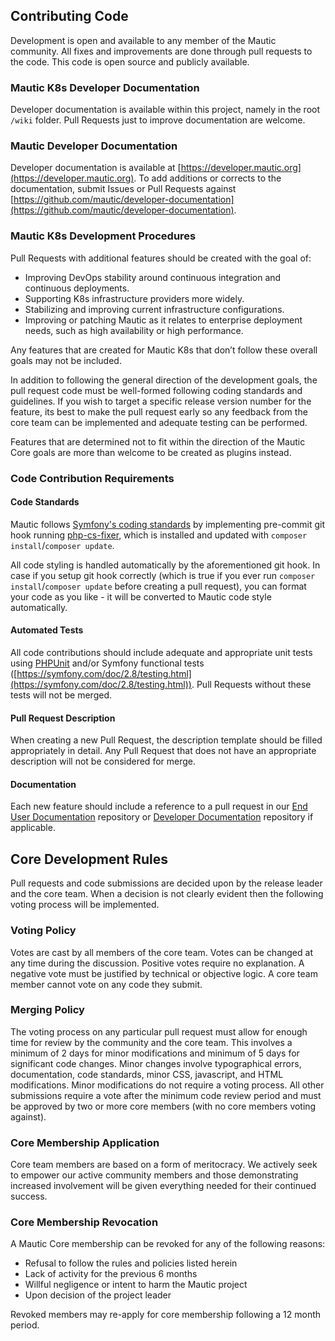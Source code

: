 ## Contributing Code

Development is open and available to any member of the Mautic community. All fixes and improvements are done through pull requests to the code. This code is open source and publicly available. 

### Mautic K8s Developer Documentation

Developer documentation is available within this project, namely in the root `/wiki` folder. Pull Requests just to improve documentation are welcome.  

### Mautic Developer Documentation

Developer documentation is available at [https://developer.mautic.org](https://developer.mautic.org).  To add additions or corrects to the documentation, submit Issues or Pull Requests against [https://github.com/mautic/developer-documentation](https://github.com/mautic/developer-documentation).

### Mautic K8s Development Procedures

Pull Requests with additional features should be created with the goal of:

- Improving DevOps stability around continuous integration and continuous deployments. 
- Supporting K8s infrastructure providers more widely.
- Stabilizing and improving current infrastructure configurations.
- Improving or patching Mautic as it relates to enterprise deployment needs, such as high availability or high performance. 

Any features that are created for Mautic K8s that don’t follow these overall goals may not be included. 

In addition to following the general direction of the development goals, the pull request code must be well-formed following coding standards and guidelines. If you wish to target a specific release version number for the feature, its best to make the pull request early so any feedback from the core team can be implemented and adequate testing can be performed. 

Features that are determined not to fit within the direction of the Mautic Core goals are more than welcome to be created as plugins instead. 

### Code Contribution Requirements

#### Code Standards

Mautic follows [Symfony's coding standards](http://symfony.com/doc/current/contributing/code/standards.html) by implementing pre-commit git hook running [php-cs-fixer](https://github.com/friendsofphp/php-cs-fixer), which is installed and updated with `composer install`/`composer update`.

All code styling is handled automatically by the aforementioned git hook. In case if you setup git hook correctly (which is true if you ever run `composer install`/`composer update` before creating a pull request), you can format your code as you like - it will be converted to Mautic code style automatically.

#### Automated Tests

All code contributions should include adequate and appropriate unit tests using [PHPUnit](https://phpunit.de/manual/5.7/en/index.html) and/or Symfony functional tests ([https://symfony.com/doc/2.8/testing.html](https://symfony.com/doc/2.8/testing.html)). Pull Requests without these tests will not be merged. 

#### Pull Request Description 

When creating a new Pull Request, the description template should be filled appropriately in detail. Any Pull Request that does not have an appropriate description will not be considered for merge. 

#### Documentation 

Each new feature should include a reference to a pull request in our [End User Documentation](https://github.com/mautic/documentation) repository or [Developer Documentation](https://github.com/mautic/developer-documentation) repository if applicable.

## Core Development Rules

Pull requests and code submissions are decided upon by the release leader and the core team.  When a decision is not clearly evident then the following voting process will be implemented.

### Voting Policy

Votes are cast by all members of the core team. Votes can be changed at any time during the discussion. Positive votes require no explanation. A negative vote must be justified by technical or objective logic. A core team member cannot vote on any code they submit.

### Merging Policy

The voting process on any particular pull request must allow for enough time for review by the community and the core team. This involves a minimum of 2 days for minor modifications and minimum of 5 days for significant code changes. Minor changes involve typographical errors, documentation, code standards, minor CSS, javascript, and HTML modifications. Minor modifications do not require a voting process. All other submissions require a vote after the minimum code review period and must be approved by two or more core members (with no core members voting against).

### Core Membership Application

Core team members are based on a form of meritocracy. We actively seek to empower our active community members and those demonstrating increased involvement will be given everything needed for their continued success.

### Core Membership Revocation

A Mautic Core membership can be revoked for any of the following reasons:

- Refusal to follow the rules and policies listed herein
- Lack of activity for the previous 6 months
- Willful negligence or intent to harm the Mautic project
- Upon decision of the project leader

Revoked members may re-apply for core membership following a 12 month period.
